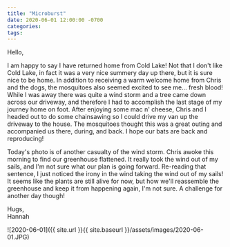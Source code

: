 ```yaml
---
title: "Microburst"
date: 2020-06-01 12:00:00 -0700
categories:
tags:
---
```


Hello,

I am happy to say I have returned home from Cold Lake! Not that I don't like Cold Lake, in fact it was a very nice summery day up there, but it is sure nice to be home. In addition to receiving a warm welcome home from Chris and the dogs, the mosquitoes also seemed excited to see me... fresh blood! While I was away there was quite a wind storm and a tree came down across our driveway, and therefore I had to accomplish the last stage of my journey home on foot. After enjoying some mac n' cheese, Chris and I headed out to do some chainsawing so I could drive my van up the driveway to the house. The mosquitoes thought this was a great outing and accompanied us there, during, and back. I hope our bats are back and reproducing!

Today's photo is of another casualty of the wind storm. Chris awoke this morning to find our greenhouse flattened. It really took the wind out of my sails, and I'm not sure what our plan is going forward. Re-reading that sentence, I just noticed the irony in the wind taking the wind out of my sails! It seems like the plants are still alive for now, but how we'll reassemble the greenhouse and keep it from happening again, I'm not sure. A challenge for another day though!

Hugs,<br />
Hannah

![2020-06-01]({{ site.url }}{{ site.baseurl }}/assets/images/2020-06-01.JPG)